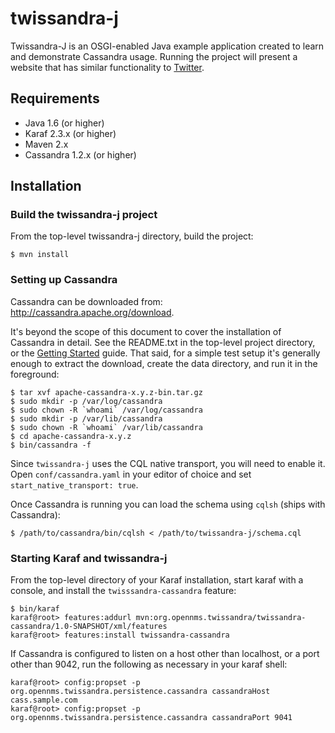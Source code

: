 twissandra-j
============

Twissandra-J is an OSGI-enabled Java example application created to learn and
demonstrate Cassandra usage.  Running the project will present a website that
has similar functionality to [Twitter](http://twitter.com).

Requirements
------------
 * Java 1.6 (or higher)
 * Karaf 2.3.x (or higher)
 * Maven 2.x
 * Cassandra 1.2.x (or higher)

Installation
------------
### Build the twissandra-j project

From the top-level twissandra-j directory, build the project:

    $ mvn install

### Setting up Cassandra

Cassandra can be downloaded from: http://cassandra.apache.org/download.

It's beyond the scope of this document to cover the installation of
Cassandra in detail.  See the README.txt in the top-level project directory,
or the [Getting Started](http://wiki.apache.org/cassandra/GettingStarted)
guide.  That said, for a simple test setup it's generally enough to extract
the download, create the data directory, and run it in the foreground:

    $ tar xvf apache-cassandra-x.y.z-bin.tar.gz
    $ sudo mkdir -p /var/log/cassandra
    $ sudo chown -R `whoami` /var/log/cassandra
    $ sudo mkdir -p /var/lib/cassandra
    $ sudo chown -R `whoami` /var/lib/cassandra
    $ cd apache-cassandra-x.y.z
    $ bin/cassandra -f

Since `twissandra-j` uses the CQL native transport, you will need to enable
it.  Open `conf/cassandra.yaml` in your editor of choice and set
`start_native_transport: true`.

Once Cassandra is running you can load the schema using `cqlsh` (ships
with Cassandra):

    $ /path/to/cassandra/bin/cqlsh < /path/to/twissandra-j/schema.cql

### Starting Karaf and twissandra-j

From the top-level directory of your Karaf installation, start karaf with
a console, and install the `twisssandra-cassandra` feature:

    $ bin/karaf
    karaf@root> features:addurl mvn:org.opennms.twissandra/twissandra-cassandra/1.0-SNAPSHOT/xml/features
    karaf@root> features:install twissandra-cassandra

If Cassandra is configured to listen on a host other than localhost, or a
port other than 9042, run the following as necessary in your karaf shell:

    karaf@root> config:propset -p org.opennms.twissandra.persistence.cassandra cassandraHost cass.sample.com
    karaf@root> config:propset -p org.opennms.twissandra.persistence.cassandra cassandraPort 9041